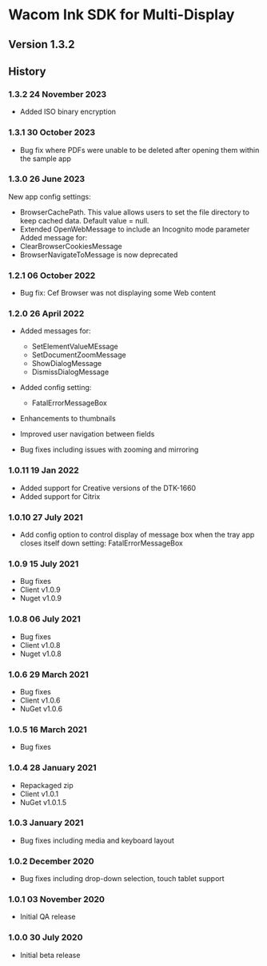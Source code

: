 # Wacom Ink SDK for Multi-Display

## Version 1.3.2

## History

### 1.3.2 24 November 2023
  - Added ISO binary encryption

### 1.3.1 30 October 2023
  - Bug fix where PDFs were unable to be deleted after opening them within the sample app

### 1.3.0 26 June 2023
  New app config settings:
  - BrowserCachePath. This value allows users to set the file directory to keep cached data. Default value = null.
  - Extended OpenWebMessage to include an Incognito mode parameter
  Added message for:
  - ClearBrowserCookiesMessage
  - BrowserNavigateToMessage is now deprecated
  ### 1.2.1  06 October 2022

  - Bug fix: Cef Browser was not displaying some Web content

  ### 1.2.0  26 April 2022
  - Added messages for:
	  - SetElementValueMEssage
	  - SetDocumentZoomMessage
	  - ShowDialogMessage
	  - DismissDialogMessage

  - Added config setting:
	  - FatalErrorMessageBox
    
  - Enhancements to thumbnails
  - Improved user navigation between fields
  - Bug fixes including issues with zooming and mirroring

### 1.0.11  19 Jan  2022
  - Added support for Creative versions of the DTK-1660
  - Added support for Citrix

### 1.0.10  27 July  2021
  - Add config option to control display of message box when the tray app closes itself down
    setting: FatalErrorMessageBox

### 1.0.9 15 July 2021
  - Bug fixes 
  - Client v1.0.9
  - Nuget v1.0.9
    
### 1.0.8 06 July 2021
  - Bug fixes
  - Client v1.0.8
  - Nuget v1.0.8

### 1.0.6   29 March 2021
  - Bug fixes
  - Client v1.0.6
  - NuGet  v1.0.6

### 1.0.5   16 March  2021
  - Bug fixes

### 1.0.4   28 January  2021
  - Repackaged zip
  - Client v1.0.1
  - NuGet  v1.0.1.5
  
### 1.0.3   January  2021
  - Bug fixes including media and keyboard layout

### 1.0.2   December 2020
  - Bug fixes including drop-down selection, touch tablet support
  
### 1.0.1   03 November 2020
  - Initial QA release

### 1.0.0   30 July 2020
  - Initial beta release
  
